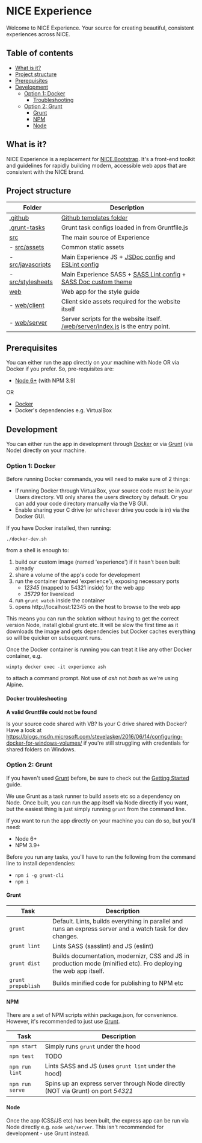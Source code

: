 # NICE Experience

Welcome to NICE Experience. Your source for creating beautiful, consistent experiences across NICE.

## Table of contents

- [What is it?](#what-is-it)
- [Project structure](#project-structure)
- [Prerequisites](#prerequisites)
- [Development](#development)
  - [Option 1: Docker](#option-1-docker)
    - [Troubleshooting](#docker-troubleshooting)
  - [Option 2: Grunt](#option-2-grunt)
    - [Grunt](#grunt)
    - [NPM](#npm)
    - [Node](#node)

## What is it?

NICE Experience is a replacement for [NICE.Bootstrap](https://github.com/nhsevidence/NICE.Bootstrap/). It's a front-end toolkit and guidelines for rapidly building modern, accessible web apps that are consistent with the NICE brand.

## Project structure

| Folder | Description |
| ---- | ----------- |
| [.github](.github) | [Github templates folder](https://help.github.com/articles/helping-people-contribute-to-your-project/) |
| [.grunt-tasks](.grunt-tasks) | Grunt task configs loaded in from Gruntfile.js |
| [src](src) | The main source of Experience |
| - [src/assets](src/assets) | Common static assets |
| - [src/javascripts](src/javascripts) | Main Experience JS + [JSDoc config](src/javascripts/.jsdoc.json) and [ESLint config](src/javascripts/.eslintrc.json) |
| - [src/stylesheets](src/stylesheets) | Main Experience SASS + [SASS Lint config](src/stylesheets/.sass-lint.yml) + [SASS Doc custom theme](src/stylesheets/sassdoc-nice-theme.js) |
| [web](web) | Web app for the style guide |
| - [web/client](web/client) | Client side assets required for the website itself |
| - [web/server](web/server) | Server scripts for the website itself. [/web/server/index.js](web/server/index.js) is the entry point. |

## Prerequisites

You can either run the app directly on your machine with Node OR via Docker if you prefer. So, pre-requisites are:

- [Node 6+](https://nodejs.org/en/download/) (with NPM 3.9)

OR

- [Docker](https://docs.docker.com/)
- Docker's dependencies e.g. VirtualBox

## Development

You can either run the app in development through [Docker](#option-1-docker) or via [Grunt](#option-2-grunt) (via Node) directly on your machine.

### Option 1: Docker

Before running Docker commands, you will need to make sure of 2 things:

- If running Docker through VirtualBox, your source code must be in your Users directory. VB only shares the users directory by default. Or you can add your code directory manually via the VB GUI.
- Enable sharing your C drive (or whichever drive you code is in) via the Docker GUI.

If you have Docker installed, then running:

`./docker-dev.sh`

from a shell is enough to:

1. build our custom image (named 'experience') if it hasn't been built already
2. share a volume of the app's code for development
3. run the container (named 'experience'), exposing necessary ports
   - *12345* (mapped to 54321 inside) for the web app
   - *35729* for livereload
4. run `grunt watch` inside the container
5. opens http://localhost:12345 on the host to browse to the web app

This means you can run the solution without having to get the correct version Node, install global grunt etc. It will be slow the first time as it downloads the image and gets dependencies but Docker caches everything so will be quicker on subsequent runs.

Once the Docker container is running you can treat it like any other Docker container, e.g.

`winpty docker exec -it experience ash`

to attach a command prompt. Not use of *ash* not *bash* as we're using Alpine.

#### Docker troubleshooting

**A valid Gruntfile could not be found**

Is your source code shared with VB? Is your C drive shared with Docker? Have a look at https://blogs.msdn.microsoft.com/stevelasker/2016/06/14/configuring-docker-for-windows-volumes/ if you're still struggling with credentials for shared folders on Windows.

### Option 2: Grunt

If you haven't used [Grunt](http://gruntjs.com/) before, be sure to check out the [Getting Started](http://gruntjs.com/getting-started) guide.

We use Grunt as a task runner to build assets etc so a dependency on Node. Once built, you can run the app itself via Node directly if you want, but the easiest thing is just simply running `grunt` from the command line.

If you want to run the app directly on your machine you can do so, but you'll need:

- Node 6+
- NPM 3.9+

Before you run any tasks, you'll have to run the following from the command line to install dependencies:

- `npm i -g grunt-cli`
- `npm i`

#### Grunt

| Task | Description |
| ---- | ----------- |
| `grunt`      | Default. Lints, builds everything in parallel and runs an express server and a watch task for dev changes. |
| `grunt lint` | Lints SASS (sasslint) and JS (eslint) |
| `grunt dist` | Builds documentation, modernizr, CSS and JS in production mode (minified etc). Fro deploying the web app itself. |
| `grunt prepublish` | Builds minified code for publishing to NPM etc |

#### NPM

There are a set of NPM scripts within package.json, for convenience. However, it's recommended to just use [Grunt](#grunt).

| Task | Description |
| ---- | ----------- |
| `npm start`     | Simply runs `grunt` under the hood |
| `npm test`      | TODO |
| `npm run lint`  | Lints SASS and JS (uses `grunt lint` under the hood) |
| `npm run serve` | Spins up an express server through Node directly (NOT via Grunt) on port *54321* |

#### Node

Once the app (CSS/JS etc) has been built, the express app can be run via Node directly e.g. `node web/server`. This isn't recommended for development - use Grunt instead.
